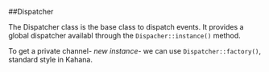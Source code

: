 ##Dispatcher

The Dispatcher class is the base class to dispatch events. It provides a global dispatcher availabl through the `Dispacher::instance()` method. 

To get a private channel- _new instance_- we can use `Dispatcher::factory()`, standard style in Kahana.
